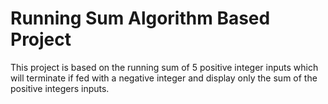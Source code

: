 # Running Sum Algorithm Based Project

This project is based on the running sum of 5 positive integer inputs which will terminate if fed with a negative integer and display only the sum of the positive integers inputs.

